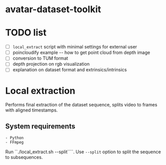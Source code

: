 # avatar-dataset-toolkit

# TODO list
* [ ]  `local_extract` script with minimal settings for external user
* [ ] poincloudify example -- how to get point cloud from depth image
* [ ] conversion to TUM format
* [ ] depth projection on rgb visualization
* [ ] explanation on dataset format and extrinsics/intrinsics

# Local extraction

Performs final extraction of the dataset sequence, splits video to frames with aligned timestamps.

## System requirements

    - Python
    - FFmpeg

Run ``./local_extract.sh <optional> --split````. Use ```--split``` option to split the sequence to subsequences.
